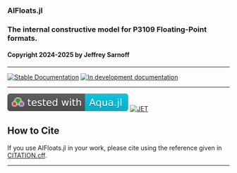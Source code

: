### AIFloats.jl
### The internal constructive model for P3109 Floating-Point formats.
#### Copyright 2024-2025 by Jeffrey Sarnoff

----
[![Stable Documentation](https://img.shields.io/badge/docs-stable-blue.svg)](https://JeffreySarnoff.github.io/AIFloats.jl/dev)
[![In development documentation](https://img.shields.io/badge/docs-dev-blue.svg)](https://JeffreySarnoff.github.io/AIFloats.jl/dev)

---
[![Aqua QA](https://raw.githubusercontent.com/JuliaTesting/Aqua.jl/master/badge.svg)](https://github.com/JuliaTesting/Aqua.jl)  [![JET](https://img.shields.io/badge/%F0%9F%9B%A9%EF%B8%8F_tested_with-JET.jl-233f9a)](https://github.com/aviatesk/JET.jl)


<!--
[![Build Status](https://github.com/JeffreySarnoff/AIFloats.jl/workflows/Test/badge.svg)](https://github.com/JeffreySarnoff/AIFloats.jl/actions)
[![Test workflow status](https://github.com/JeffreySarnoff/AIFloats.jl/actions/workflows/Test.yml/badge.svg?branch=main)](https://github.com/JeffreySarnoff/AIFloats.jl/actions/workflows/Test.yml?query=branch%3Amain)
[![Lint workflow Status](https://github.com/JeffreySarnoff/AIFloats.jl/actions/workflows/Lint.yml/badge.svg?branch=main)](https://github.com/JeffreySarnoff/AIFloats.jl/actions/workflows/Lint.yml?query=branch%3Amain)
[![Docs workflow Status](https://github.com/JeffreySarnoff/AIFloats.jl/actions/workflows/Docs.yml/badge.svg?branch=main)](https://github.com/JeffreySarnoff/AIFloats.jl/actions/workflows/Docs.yml?query=branch%3Amain)
[![Coverage](https://codecov.io/gh/JeffreySarnoff/AIFloats.jl/branch/main/graph/badge.svg)](https://codecov.io/gh/JeffreySarnoff/AIFloats.jl)
[![DOI](https://zenodo.org/badge/DOI/FIXME)](https://doi.org/FIXME)
[![BestieTemplate](https://img.shields.io/endpoint?url=https://raw.githubusercontent.com/JuliaBesties/BestieTemplate.jl/main/docs/src/assets/badge.json)](https://github.com/JuliaBesties/BestieTemplate.jl)
-->

## How to Cite

If you use AIFloats.jl in your work, please cite using the reference given in [CITATION.cff](https://github.com/JeffreySarnoff/AIFloats.jl/blob/main/CITATION.cff).

----
